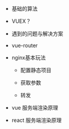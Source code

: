 - 基础的算法

- VUEX？

- 遇到的问题与解决方案

- vue-router

- nginx基本玩法

  - 配置静态项目
  
  - 获取参数
  
  - 转发
  
- vue 服务端渲染原理

- react 服务端渲染原理